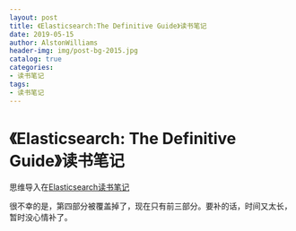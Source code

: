 ```yaml
---
layout: post
title: 《Elasticsearch:The Definitive Guide》读书笔记
date: 2019-05-15
author: AlstonWilliams
header-img: img/post-bg-2015.jpg
catalog: true
categories:
- 读书笔记
tags:
- 读书笔记
---
```


# 《Elasticsearch: The Definitive Guide》读书笔记

思维导入在[Elasticsearch读书笔记](https://github.com/AlstonWilliams/note/tree/master/technology/ElasticSearch:TheDefinitiveGuide?1557887154422)

很不幸的是，第四部分被覆盖掉了，现在只有前三部分。要补的话，时间又太长，暂时没心情补了。
